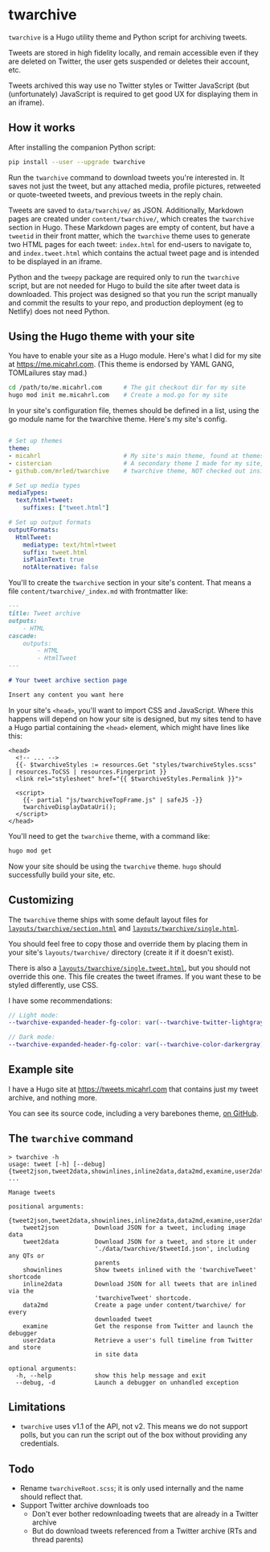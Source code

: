 # twarchive

`twarchive` is a Hugo utility theme and Python script for archiving tweets.

Tweets are stored in high fidelity locally,
and remain accessible even if they are deleted on Twitter,
the user gets suspended or deletes their account,
etc.

Tweets archived this way use no Twitter styles or Twitter JavaScript
(but (unfortunately) JavaScript is required to get good UX for displaying them in an iframe).

## How it works

After installing the companion Python script:

```sh
pip install --user --upgrade twarchive
```

Run the `twarchive` command to download tweets you're interested in.
It saves not just the tweet,
but any attached media,
profile pictures,
retweeted or quote-tweeted tweets,
and previous tweets in the reply chain.

Tweets are saved to `data/twarchive/` as JSON.
Additionally, Markdown pages are created under `content/twarchive/`,
which creates the `twarchive` section in Hugo.
These Markdown pages are empty of content,
but have a `tweetid` in their front matter,
which the `twarchive` theme uses to generate two HTML pages for each tweet:
`index.html` for end-users to navigate to,
and `index.tweet.html` which contains the actual tweet page and is intended to be displayed in an iframe.

Python and the `tweepy` package are required only to run the `twarchive` script,
but are not needed for Hugo to build the site after tweet data is downloaded.
This project was designed so that you run the script manually and commit the results to your repo,
and production deployment (eg to Netlify) does not need Python.

## Using the Hugo theme with your site

You have to enable your site as a Hugo module.
Here's what I did for my site at <https://me.micahrl.com>.
(This theme is endorsed by YAML GANG, TOMLailures stay mad.)

```sh
cd /path/to/me.micahrl.com      # The git checkout dir for my site
hugo mod init me.micahrl.com    # Create a mod.go for my site
```

In your site's configuration file,
themes should be defined in a list,
using the go module name for the twarchive theme.
Here's my site's config.

```yaml

# Set up themes
theme:
- micahrl                       # My site's main theme, found at themes/micahrl
- cistercian                    # A secondary theme I made for my site, found at themes/cistercian
- github.com/mrled/twarchive    # twarchive theme, NOT checked out inside of themes/, used directly

# Set up media types
mediaTypes:
  text/html+tweet:
    suffixes: ["tweet.html"]

# Set up output formats
outputFormats:
  HtmlTweet:
    mediatype: text/html+tweet
    suffix: tweet.html
    isPlainText: true
    notAlternative: false
```

You'll to create the `twarchive` section in your site's content.
That means a file `content/twarchive/_index.md` with frontmatter like:

```md
---
title: Tweet archive
outputs:
    - HTML
cascade:
    outputs:
        - HTML
        - HtmlTweet
---

# Your tweet archive section page

Insert any content you want here
```

In your site's `<head>`, you'll want to import CSS and JavaScript.
Where this happens will depend on how your site is designed,
but my sites tend to have a Hugo partial containing the `<head>` element,
which might have lines like this:

```go-html-template
<head>
  <!-- ... -->
  {{- $twarchiveStyles := resources.Get "styles/twarchiveStyles.scss" | resources.ToCSS | resources.Fingerprint }}
  <link rel="stylesheet" href="{{ $twarchiveStyles.Permalink }}">

  <script>
    {{- partial "js/twarchiveTopFrame.js" | safeJS -}}
    twarchiveDisplayDataUri();
  </script>
</head>
```

You'll need to get the `twarchive` theme, with a command like:

```sh
hugo mod get
```

Now your site should be using the `twarchive` theme.
`hugo` should successfully build your site, etc.

## Customizing

The `twarchive` theme ships with some default layout files for
[`layouts/twarchive/section.html`](layouts/twarchive/section.html)
and [`layouts/twarchive/single.html`](layouts/twarchive/single.html).

You should feel free to copy those and override them by placing them in your site's
`layouts/twarchive/` directory (create it if it doesn't exist).

There is also a [`layouts/twarchive/single.tweet.html`](layouts/twarchive/single.tweet.html),
but you should not override this one.
This file creates the tweet iframes.
If you want these to be styled differently,
use CSS.

I have some recommendations:

```scss
// Light mode:
--twarchive-expanded-header-fg-color: var(--twarchive-twitter-lightgray);

// Dark mode:
--twarchive-expanded-header-fg-color: var(--twarchive-color-darkergray);
```

## Example site

I have a Hugo site at <https://tweets.micahrl.com> that contains just my tweet archive,
and nothing more.

You can see its source code, including a very barebones theme,
[on GitHub](https://github.com/mrled/tweets.micahrl.com).

## The `twarchive` command

```
> twarchive -h
usage: tweet [-h] [--debug] {tweet2json,tweet2data,showinlines,inline2data,data2md,examine,user2data} ...

Manage tweets

positional arguments:
  {tweet2json,tweet2data,showinlines,inline2data,data2md,examine,user2data}
    tweet2json          Download JSON for a tweet, including image data
    tweet2data          Download JSON for a tweet, and store it under
                        './data/twarchive/$tweetId.json', including any QTs or
                        parents
    showinlines         Show tweets inlined with the 'twarchiveTweet' shortcode
    inline2data         Download JSON for all tweets that are inlined via the
                        'twarchiveTweet' shortcode.
    data2md             Create a page under content/twarchive/ for every
                        downloaded tweet
    examine             Get the response from Twitter and launch the debugger
    user2data           Retrieve a user's full timeline from Twitter and store
                        in site data

optional arguments:
  -h, --help            show this help message and exit
  --debug, -d           Launch a debugger on unhandled exception
```

## Limitations

- `twarchive` uses v1.1 of the API, not v2. This means we do not support polls, but you can run the script out of the box without providing any credentials.

## Todo

- Rename `twarchiveRoot.scss`; it is only used internally and the name should reflect that.
- Support Twitter archive downloads too
  - Don't ever bother redownloading tweets that are already in a Twitter archive
  - But do download tweets referenced from a Twitter archive (RTs and thread parents)
